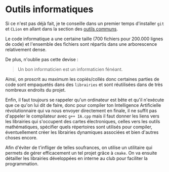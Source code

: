 # Outils informatiques

Si ce n'est pas déjà fait, je te conseille dans un premier temps d'installer `git` et `CLion` en allant  dans la section des [outils communs](outils_communs/index.html).

Le code informatique a une certaine taille (700 fichiers pour 200.000 lignes de code) et l'ensemble des fichiers sont répartis dans une arborescence relativement dense.

De plus, n'oublie pas cette devise :

> Un bon informaticien est un informaticien fénéant.

Ainsi, on proscrit au maximum les copiés/collés donc certaines parties de code sont empaquetés dans des `librairies` et sont réutilisées dans de très nombreux endroits du projet.

Enfin, il faut toujours se rappeler qu'un ordinateur est bête et qu'il n'exécute que ce qu'on lui dit de faire, donc pour compiler ton Intelligence Artificielle révolutionnaire qui va nous envoyer directement en finale, il ne suffit pas d'appeler le compilateur avec `g++ IA.cpp` mais il faut donner les liens vers les librairies qui s'occupent des cartes électroniques, celles vers les outils mathématiques, spécifier quels répertoires sont utilisés pour compiler, éventuellement créer les librairies dynamiques associées et bien d'autres choses encore.

Afin d'éviter de t'infliger de telles soufrances, on utilise un utilitaire qui permets de gérer efficacement un tel projet grâce à `cmake`. On va ensuite détailler les librairies développées en interne au club pour faciliter la programmation.
